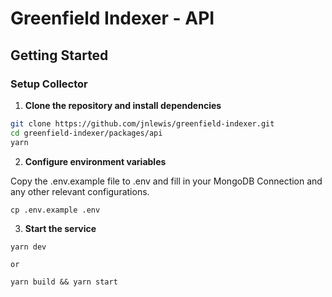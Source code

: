 # Greenfield Indexer - API

## Getting Started

### Setup Collector

1. **Clone the repository and install dependencies**

```bash
git clone https://github.com/jnlewis/greenfield-indexer.git
cd greenfield-indexer/packages/api
yarn
```

2. **Configure environment variables**

Copy the .env.example file to .env and fill in your MongoDB Connection and any other relevant configurations.

```
cp .env.example .env
```

3. **Start the service**

```
yarn dev

or

yarn build && yarn start
```
